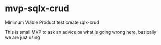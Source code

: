 # mvp-sqlx-crud
Minimum Viable Product test create sqlx-crud

This is small MVP to ask an advice on what is going wrong here, basically we are just using
